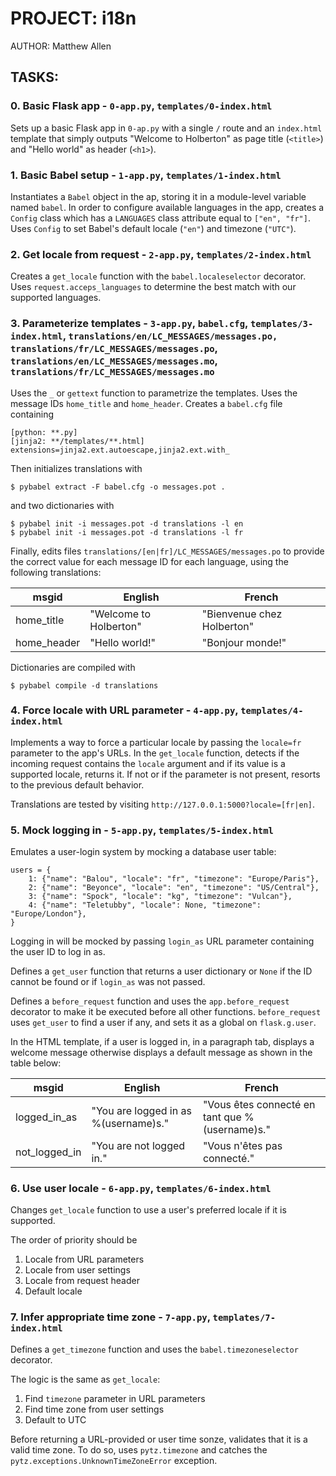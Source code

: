 # PROJECT: i18n

AUTHOR: Matthew Allen

## TASKS:

### 0. Basic Flask app - `0-app.py`, `templates/0-index.html`

Sets up a basic Flask app in `0-ap.py` with a single `/` route and an `index.html` template that simply outputs "Welcome to Holberton" as page title (`<title>`) and "Hello world" as header (`<h1>`).

### 1. Basic Babel setup - `1-app.py`, `templates/1-index.html`

Instantiates a `Babel` object in the ap, storing it in a module-level variable named `babel`.
In order to configure available languages in the app, creates a `Config` class which has a `LANGUAGES` class attribute equal to `["en", "fr"]`.
Uses `Config` to set Babel's default locale (`"en"`) and timezone (`"UTC"`).

### 2. Get locale from request - `2-app.py`, `templates/2-index.html`

Creates a `get_locale` function with the `babel.localeselector` decorator.  Uses `request.acceps_languages` to determine the best match with our supported languages.

### 3. Parameterize templates - `3-app.py`, `babel.cfg`, `templates/3-index.html`, `translations/en/LC_MESSAGES/messages.po, translations/fr/LC_MESSAGES/messages.po`, `translations/en/LC_MESSAGES/messages.mo`, `translations/fr/LC_MESSAGES/messages.mo`

Uses the `_` or `gettext` function to parametrize the templates.  Uses the message IDs `home_title` and `home_header`.
Creates a `babel.cfg` file containing

    [python: **.py]
    [jinja2: **/templates/**.html]
    extensions=jinja2.ext.autoescape,jinja2.ext.with_

Then initializes translations with

    $ pybabel extract -F babel.cfg -o messages.pot .

and two dictionaries with

    $ pybabel init -i messages.pot -d translations -l en
    $ pybabel init -i messages.pot -d translations -l fr

Finally, edits files `translations/[en|fr]/LC_MESSAGES/messages.po` to provide the correct value for each message ID for each language, using the following translations:

|msgid | English | French |
| ---- | ------- | ------ |
| home_title | "Welcome to Holberton" | "Bienvenue chez Holberton" |
| home_header | "Hello world!" | "Bonjour monde!" |

Dictionaries are compiled with

    $ pybabel compile -d translations

### 4. Force locale with URL parameter - `4-app.py`, `templates/4-index.html`

Implements a way to force a particular locale by passing the `locale=fr` parameter to the app's URLs.
In the `get_locale` function, detects if the incoming request contains the `locale` argument and if its value is a supported locale, returns it.  If not or if the parameter is not present, resorts to the previous default behavior.

Translations are tested by visiting `http://127.0.0.1:5000?locale=[fr|en]`.

### 5. Mock logging in - `5-app.py`, `templates/5-index.html`

Emulates a user-login system by mocking a database user table:

    users = {
        1: {"name": "Balou", "locale": "fr", "timezone": "Europe/Paris"},
        2: {"name": "Beyonce", "locale": "en", "timezone": "US/Central"},
        3: {"name": "Spock", "locale": "kg", "timezone": "Vulcan"},
        4: {"name": "Teletubby", "locale": None, "timezone": "Europe/London"},
    }

Logging in will be mocked by passing `login_as` URL parameter containing the user ID to log in as.

Defines a `get_user` function that returns a user dictionary or `None` if the ID cannot be found or if `login_as` was not passed.

Defines a `before_request` function and uses the `app.before_request` decorator to make it be executed before all other functions.  `before_request` uses `get_user` to find a user if any, and sets it as a global on `flask.g.user`.

In the HTML template, if a user is logged in, in a paragraph tab, displays a welcome message otherwise displays a default message as shown in the table below:

| msgid | English | French |
| ----- | ------- | ------ |
| logged_in_as | "You are logged in as %(username)s." | "Vous êtes connecté en tant que %(username)s." |
| not_logged_in | "You are not logged in." | "Vous n'êtes pas connecté." |

### 6. Use user locale - `6-app.py`, `templates/6-index.html`

Changes `get_locale` function to use a user's preferred locale if it is supported.

The order of priority should be

1. Locale from URL parameters
2. Locale from user settings
3. Locale from request header
4. Default locale

### 7. Infer appropriate time zone - `7-app.py`, `templates/7-index.html`

Defines a `get_timezone` function and uses the `babel.timezoneselector` decorator.

The logic is the same as `get_locale`:

1. Find `timezone` parameter in URL parameters
2. Find time zone from user settings
3. Default to UTC

Before returning a URL-provided or user time sonze, validates that it is a valid time zone.  To do so, uses `pytz.timezone` and catches the `pytz.exceptions.UnknownTimeZoneError` exception.